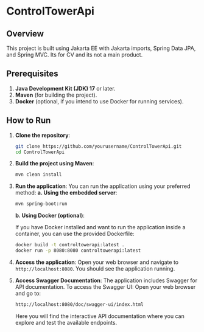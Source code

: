 # ControlTowerApi

## Overview

This project is built using Jakarta EE with Jakarta imports, Spring Data JPA, and Spring MVC. Its for CV and its not a main product.

## Prerequisites

1. **Java Development Kit (JDK) 17** or later.
2. **Maven** (for building the project).
3. **Docker** (optional, if you intend to use Docker for running services).


## How to Run

1. **Clone the repository**:
   ```sh
   git clone https://github.com/yourusername/ControlTowerApi.git
   cd ControlTowerApi
   ```
2. **Build the project using Maven**:
   ```sh
   mvn clean install
   ```
3. **Run the application**:
   You can run the application using your preferred method:
   **a. Using the embedded server**:

   ```sh
   mvn spring-boot:run
   ```
   **b. Using Docker (optional)**:

   If you have Docker installed and want to run the application inside a container, you can use the provided Dockerfile:

   ```sh
   docker build -t controltowerapi:latest .
   docker run -p 8080:8080 controltowerapi:latest
   ```
4. **Access the application**:
   Open your web browser and navigate to `http://localhost:8080`. You should see the application running.


5. **Access Swagger Documentation**:
   The application includes Swagger for API documentation. To access the Swagger UI:
   Open your web browser and go to:
   ```sh
   http://localhost:8080/doc/swagger-ui/index.html
   ```
   Here you will find the interactive API documentation where you can explore and test the available endpoints.